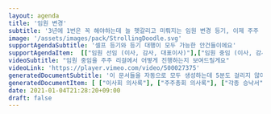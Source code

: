 ```yaml
---
layout: agenda
title: '임원 변경'
subtitle: '3년에 1번은 꼭 해야하는데 늘 헷갈리고 미뤄지는 임원 변경 등기, 이제 주주 리걸로 편리하게 하세요'
image: '/assets/images/pack/StrollingDoodle.svg'
supportAgendaSubtitle: '셀프 등기와 등기 대행이 모두 가능한 안건들이에요'
supportAgendaItem:  [["임원 선임 (이사, 감사, 대표이사)"],["임원 중임 (이사, 감사, 대표이사)"],["임원 사임 (이사, 감사, 대표이사)"],["대표이사 주소 변경"], ["공동대표규정 설정"], ["공동대표규정 폐지"]]
videoSubtitle: "임원 중임을 주주 리걸에서 어떻게 진행하는지 보여드릴게요"
videoLink: 'https://player.vimeo.com/video/500027375'
generatedDocumentSubtitle: '이 문서들을 자동으로 모두 생성하는데 5분도 걸리지 않아요.'
generatedDocumentItem: [ ["이사회 의사록"], ["주주총회 의사록"], ["각종 승낙서"], ["개인인감신고서"], ["인감계속사용신청서"], ["공증위임장"], ["대표이사 확인서"]]
date: 2021-01-04T21:28:20+09:00
draft: false
---
```



